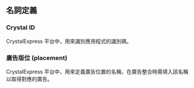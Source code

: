 ## 名詞定義

### Crystal ID
CrystalExpress 平台中，用來識別應用程式的識別碼。

### 廣告版位 (placement)
CrystalExpress 平台中，用來定義廣告位置的名稱，在廣告整合時需填入該名稱以取得對應的廣告。